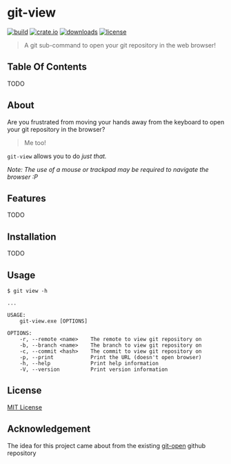 # git-view

[![build](https://github.com/sgoudham/git-view/actions/workflows/build.yml/badge.svg)](https://github.com/sgoudham/git-view/actions/workflows/build.yml)
[![crate.io](https://img.shields.io/crates/v/git-view)](https://crates.io/crates/git-view)
[![downloads](https://img.shields.io/crates/d/git-view)](https://crates.io/crates/git-view)
[![license](https://img.shields.io/github/license/sgoudham/git-view)](LICENSE)

> A git sub-command to open your git repository in the web browser!

## Table Of Contents

TODO

## About

Are you frustrated from moving your hands away from the keyboard to open your git repository in the browser? 

> Me too!

`git-view` allows you to do _just that._

_Note: The use of a mouse or trackpad may be required to navigate the browser :P_

## Features

TODO

## Installation

TODO

## Usage

```commandline
$ git view -h

...

USAGE:
    git-view.exe [OPTIONS]

OPTIONS:
    -r, --remote <name>    The remote to view git repository on
    -b, --branch <name>    The branch to view git repository on
    -c, --commit <hash>    The commit to view git repository on
    -p, --print            Print the URL (doesn't open browser)
    -h, --help             Print help information
    -V, --version          Print version information
```

## License

[MIT License](LICENSE)

## Acknowledgement

The idea for this project came about from the existing [git-open](https://github.com/paulirish/git-open/blob/master/git-open) github repository
